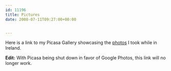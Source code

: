 ```yaml
---
id: 11196
title: Pictures
date: 2008-07-11T09:27:00+00:00


---
```

Here is a link to my Picasa Gallery showcasing the [photos](http://picasaweb.google.com/mcmullen.greg) I took while in Ireland.

**Edit:** With Picasa being shut down in favor of Google Photos, this link will no longer work.
